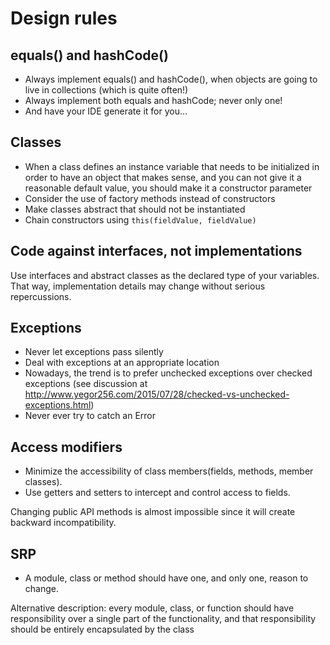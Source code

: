 # Design rules

## equals() and hashCode()

- Always implement equals() and hashCode(), when objects are going to live in collections (which is quite often!)
- Always implement both equals and hashCode; never only one!
- And have your IDE generate it for you...

## Classes

- When a class defines an instance variable that needs to be initialized in order to have an object that makes sense, and you can not give it a reasonable default value, you should make it a constructor parameter 
- Consider the use of factory methods instead of constructors
- Make classes abstract that should not be instantiated
- Chain constructors using `this(fieldValue, fieldValue)`


## Code against interfaces, not implementations

Use interfaces and abstract classes as the declared type of your variables. That way, implementation details may change without serious repercussions.

## Exceptions

- Never let exceptions pass silently
- Deal with exceptions at an appropriate location
- Nowadays, the trend is to prefer unchecked exceptions over checked exceptions (see discussion at http://www.yegor256.com/2015/07/28/checked-vs-unchecked-exceptions.html)
- Never ever try to catch an Error

## Access modifiers

- Minimize the accessibility of class members(fields, methods, member classes).
- Use getters and setters to intercept and control access to fields.

Changing public API methods is almost impossible since it will create backward incompatibility.

## SRP

- A module, class or method should have one, and only one, reason to change.  

Alternative description: every module, class, or function should have responsibility over a single part of the functionality, and that responsibility should be entirely encapsulated by the class

